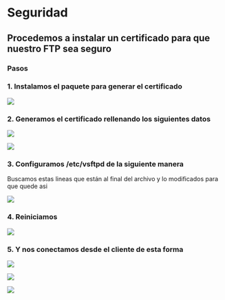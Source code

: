 # Seguridad
## Procedemos a instalar un certificado para que nuestro FTP sea **seguro**

### Pasos

### 1. Instalamos el paquete para generar el certificado

![](https://github.com/jesusromero92/vsftpd/blob/main/Fotos/9.1.png)

### 2. Generamos el certificado rellenando los siguientes datos

![](https://github.com/jesusromero92/vsftpd/blob/main/Fotos/9.2.png)

![](https://github.com/jesusromero92/vsftpd/blob/main/Fotos/9.3.png)



### 3. Configuramos /etc/vsftpd de la siguiente manera
Buscamos estas lineas que están al final del archivo y lo modificados para que quede asi
   
![](https://github.com/jesusromero92/vsftpd/blob/main/Fotos/9.3.png)

### 4. Reiniciamos

![](https://github.com/jesusromero92/vsftpd/blob/main/Fotos/reinicio.png)

### 5. Y nos conectamos desde el cliente de esta forma


![](https://github.com/jesusromero92/vsftpd/blob/main/Fotos/9.4.png)

![](https://github.com/jesusromero92/vsftpd/blob/main/Fotos/9.5.png)

![](https://github.com/jesusromero92/vsftpd/blob/main/Fotos/9.6.png)
